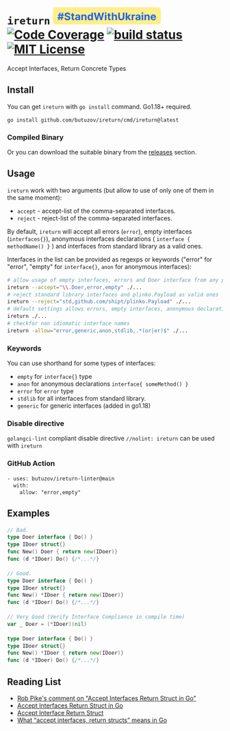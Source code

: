 # `ireturn` [![Stand with Ukraine](https://raw.githubusercontent.com/vshymanskyy/StandWithUkraine/main/badges/StandWithUkraine.svg)](https://u24.gov.ua/) [![Code Coverage](https://coveralls.io/repos/github/butuzov/ireturn/badge.svg?branch=main)](https://coveralls.io/github/butuzov/ireturn?branch=main) [![build status](https://github.com/butuzov/ireturn/actions/workflows/main.yaml/badge.svg?branch=main)]() [![MIT License](http://img.shields.io/badge/license-MIT-blue.svg)](http://www.opensource.org/licenses/MIT)

Accept Interfaces, Return Concrete Types

## Install

You can get `ireturn` with `go install` command. Go1.18+ required.

```shell
go install github.com/butuzov/ireturn/cmd/ireturn@latest
```

### Compiled Binary

Or you can download the suitable binary from the [releases](https://github.com/butuzov/ireturn/releases) section.

## Usage

`ireturn` work with two arguments (but allow to use of only one of them in the same moment):

* `accept` - accept-list of the comma-separated interfaces.
* `reject` - reject-list of the comma-separated interfaces.

By default, `ireturn` will accept all errors (`error`), empty interfaces (`interfaces{}`), anonymous interfaces declarations ( `interface { methodName() }` ) and interfaces from standard library as a valid ones.

Interfaces in the list can be provided as regexps or keywords ("error" for "error", "empty" for `interface{}`, `anon` for anonymous interfaces):

```bash
# allow usage of empty interfaces, errors and Doer interface from any package.
ireturn --accept="\\.Doer,error,empty" ./...
# reject standard library interfaces and plinko.Payload as valid ones
ireturn --reject="std,github.com/shipt/plinko.Payload" ./...
# default settings allows errors, empty interfaces, anonymous declarations and standard library
ireturn ./...
# checkfor non idiomatic interface names
ireturn -allow="error,generic,anon,stdlib,.*(or|er)$" ./...
```

### Keywords

You can use shorthand for some types of interfaces:

* `empty` for `interface{}` type
* `anon` for anonymous declarations `interface{ someMethod() }`
* `error` for `error` type
* `stdlib` for all interfaces from standard library.
* `generic` for generic interfaces (added in go1.18)

### Disable directive

`golangci-lint` compliant disable directive `//nolint: ireturn` can be used with `ireturn`

### GitHub Action

```
- uses: butuzov/ireturn-linter@main
  with:
    allow: "error,empty"
```

## Examples

```go
// Bad.
type Doer interface { Do() }
type IDoer struct{}
func New() Doer { return new(IDoer)}
func (d *IDoer) Do() {/*...*/}

// Good.
type Doer interface { Do() }
type IDoer struct{}
func New() *IDoer { return new(IDoer)}
func (d *IDoer) Do() {/*...*/}

// Very Good (Verify Interface Compliance in compile time)
var _ Doer = (*IDoer)(nil)

type Doer interface { Do() }
type IDoer struct{}
func New() *IDoer { return new(IDoer)}
func (d *IDoer) Do() {/*...*/}

```

## Reading List
* [Rob Pike's comment on "Accept Interfaces Return Struct in Go"](https://github.com/go-proverbs/go-proverbs.github.io/issues/37)
* [Accept Interfaces Return Struct in Go](https://mycodesmells.com/post/accept-interfaces-return-struct-in-go)
* [Accept Interface Return Struct](https://blog.dlow.me/programming/golang/accept-interface-return-struct/)
* [What “accept interfaces, return structs” means in Go](https://medium.com/@cep21/what-accept-interfaces-return-structs-means-in-go-2fe879e25ee8)
